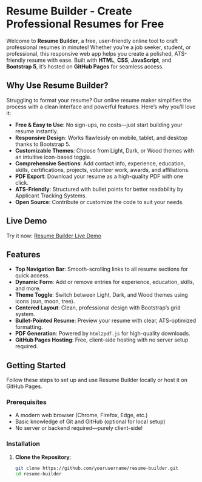 # Resume Builder - Create Professional Resumes for Free


Welcome to **Resume Builder**, a free, user-friendly online tool to craft professional resumes in minutes! Whether you're a job seeker, student, or professional, this responsive web app helps you create a polished, ATS-friendly resume with ease. Built with **HTML**, **CSS**, **JavaScript**, and **Bootstrap 5**, it’s hosted on **GitHub Pages** for seamless access.

## Why Use Resume Builder?

Struggling to format your resume? Our online resume maker simplifies the process with a clean interface and powerful features. Here’s why you’ll love it:

- **Free & Easy to Use**: No sign-ups, no costs—just start building your resume instantly.
- **Responsive Design**: Works flawlessly on mobile, tablet, and desktop thanks to Bootstrap 5.
- **Customizable Themes**: Choose from Light, Dark, or Wood themes with an intuitive icon-based toggle.
- **Comprehensive Sections**: Add contact info, experience, education, skills, certifications, projects, volunteer work, awards, and affiliations.
- **PDF Export**: Download your resume as a high-quality PDF with one click.
- **ATS-Friendly**: Structured with bullet points for better readability by Applicant Tracking Systems.
- **Open Source**: Contribute or customize the code to suit your needs.

## Live Demo

Try it now: [Resume Builder Live Demo](https://bhupesh1898.github.io/freeresumebuilder) 

## Features

- **Top Navigation Bar**: Smooth-scrolling links to all resume sections for quick access.
- **Dynamic Form**: Add or remove entries for experience, education, skills, and more.
- **Theme Toggle**: Switch between Light, Dark, and Wood themes using icons (sun, moon, tree).
- **Centered Layout**: Clean, professional design with Bootstrap’s grid system.
- **Bullet-Pointed Resume**: Preview your resume with clear, ATS-optimized formatting.
- **PDF Generation**: Powered by `html2pdf.js` for high-quality downloads.
- **GitHub Pages Hosting**: Free, client-side hosting with no server setup required.

## Getting Started

Follow these steps to set up and use Resume Builder locally or host it on GitHub Pages.

### Prerequisites

- A modern web browser (Chrome, Firefox, Edge, etc.)
- Basic knowledge of Git and GitHub (optional for local setup)
- No server or backend required—purely client-side!

### Installation

1. **Clone the Repository**:
   ```bash
   git clone https://github.com/yourusername/resume-builder.git
   cd resume-builder